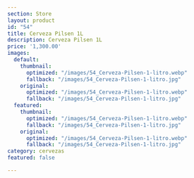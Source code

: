 ```yaml
---
section: Store
layout: product
id: "54"
title: Cerveza Pilsen 1L
description: Cerveza Pilsen 1L
price: '1,300.00'
images:
  default:
    thumbnail:
      optimized: "/images/54_Cerveza-Pilsen-1-litro.webp"
      fallback: "/images/54_Cerveza-Pilsen-1-litro.jpg"
    original:
      optimized: "/images/54_Cerveza-Pilsen-1-litro.webp"
      fallback: "/images/54_Cerveza-Pilsen-1-litro.jpg"
  featured:
    thumbnail:
      optimized: "/images/54_Cerveza-Pilsen-1-litro.webp"
      fallback: "/images/54_Cerveza-Pilsen-1-litro.jpg"
    original:
      optimized: "/images/54_Cerveza-Pilsen-1-litro.webp"
      fallback: "/images/54_Cerveza-Pilsen-1-litro.jpg"
category: cervezas
featured: false

---
```


